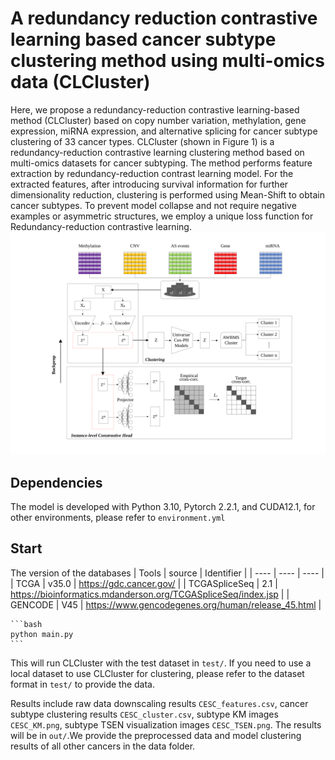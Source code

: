 # A redundancy reduction contrastive learning based cancer subtype clustering method using multi-omics data (CLCluster)

Here, we propose a redundancy-reduction contrastive learning-based method (CLCluster) based on copy number variation, methylation, gene expression, miRNA expression, and alternative splicing for cancer subtype clustering of 33 cancer types.
CLCluster (shown in Figure 1) is a redundancy-reduction contrastive learning clustering method based on multi-omics datasets for cancer subtyping. The method performs feature extraction by redundancy-reduction contrast learning model. For the extracted features, after introducing survival information for further dimensionality reduction, clustering is performed using Mean-Shift to obtain cancer subtypes. To prevent model collapse and not require negative examples or asymmetric structures, we employ a unique loss function for Redundancy-reduction contrastive learning.
![](./CLCluster.svg)


## Dependencies

The model is developed with Python 3.10, Pytorch 2.2.1, and CUDA12.1, for other environments, please refer to `environment.yml`



## Start

The version of the databases
| Tools | source | Identifier |
| ---- | ---- | ---- |
| TCGA | v35.0 | https://gdc.cancer.gov/ |
| TCGASpliceSeq | 2.1 | https://bioinformatics.mdanderson.org/TCGASpliceSeq/index.jsp |
| GENCODE | V45 | https://www.gencodegenes.org/human/release_45.html |

    ```bash
    python main.py
    ```
This will run CLCluster with the test dataset in `test/`. If you need to use a local dataset to use CLCluster for clustering, please refer to the dataset format in `test/` to provide the data.

Results include raw data downscaling results `CESC_features.csv`, cancer subtype clustering results `CESC_cluster.csv`, subtype KM images `CESC_KM.png`, subtype TSEN visualization images `CESC_TSEN.png`. The results will be in `out/`.We provide the preprocessed data and model clustering results of all other cancers in the data folder.

